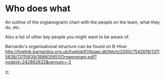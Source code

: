 # Who does what

An outline of the org(anogram) chart with the people on the team, what they do, etc.

Also a list of other key people you might want to be aware of.

Barnardo's organisational structure can be found on B-Hive: http://livelink.barnardos.org.uk/livelink91/llisapi.dll/fetch/2000/7542619/13115838/13115839/188605851/Organogram.pdf?nodeid=242862632&vernum=-2

[←](readme.md)

